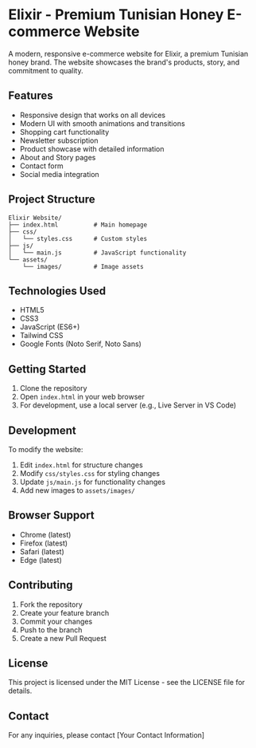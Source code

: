 # Elixir - Premium Tunisian Honey E-commerce Website

A modern, responsive e-commerce website for Elixir, a premium Tunisian honey brand. The website showcases the brand's products, story, and commitment to quality.

## Features

- Responsive design that works on all devices
- Modern UI with smooth animations and transitions
- Shopping cart functionality
- Newsletter subscription
- Product showcase with detailed information
- About and Story pages
- Contact form
- Social media integration

## Project Structure

```
Elixir Website/
├── index.html          # Main homepage
├── css/
│   └── styles.css      # Custom styles
├── js/
│   └── main.js         # JavaScript functionality
└── assets/
    └── images/         # Image assets
```

## Technologies Used

- HTML5
- CSS3
- JavaScript (ES6+)
- Tailwind CSS
- Google Fonts (Noto Serif, Noto Sans)

## Getting Started

1. Clone the repository
2. Open `index.html` in your web browser
3. For development, use a local server (e.g., Live Server in VS Code)

## Development

To modify the website:

1. Edit `index.html` for structure changes
2. Modify `css/styles.css` for styling changes
3. Update `js/main.js` for functionality changes
4. Add new images to `assets/images/`

## Browser Support

- Chrome (latest)
- Firefox (latest)
- Safari (latest)
- Edge (latest)

## Contributing

1. Fork the repository
2. Create your feature branch
3. Commit your changes
4. Push to the branch
5. Create a new Pull Request

## License

This project is licensed under the MIT License - see the LICENSE file for details.

## Contact

For any inquiries, please contact [Your Contact Information] 